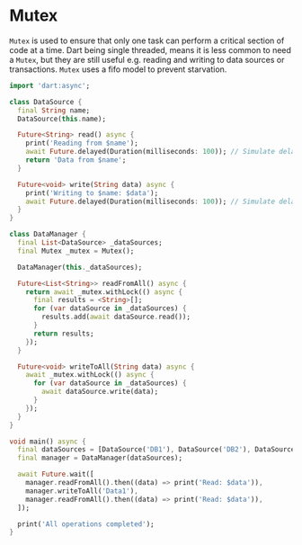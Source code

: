 # Mutex

`Mutex` is used to ensure that only one task can perform a critical section of code at a time.
Dart being single threaded, means it is less common to need a `Mutex`, but they are still useful e.g. reading and writing to data sources or transactions. `Mutex` uses a fifo model to prevent starvation.

```dart
import 'dart:async';

class DataSource {
  final String name;
  DataSource(this.name);

  Future<String> read() async {
    print('Reading from $name');
    await Future.delayed(Duration(milliseconds: 100)); // Simulate delay
    return 'Data from $name';
  }

  Future<void> write(String data) async {
    print('Writing to $name: $data');
    await Future.delayed(Duration(milliseconds: 100)); // Simulate delay
  }
}

class DataManager {
  final List<DataSource> _dataSources;
  final Mutex _mutex = Mutex();

  DataManager(this._dataSources);

  Future<List<String>> readFromAll() async {
    return await _mutex.withLock(() async {
      final results = <String>[];
      for (var dataSource in _dataSources) {
        results.add(await dataSource.read());
      }
      return results;
    });
  }

  Future<void> writeToAll(String data) async {
    await _mutex.withLock(() async {
      for (var dataSource in _dataSources) {
        await dataSource.write(data);
      }
    });
  }
}

void main() async {
  final dataSources = [DataSource('DB1'), DataSource('DB2'), DataSource('DB3')];
  final manager = DataManager(dataSources);

  await Future.wait([
    manager.readFromAll().then((data) => print('Read: $data')),
    manager.writeToAll('Data1'),
    manager.readFromAll().then((data) => print('Read: $data')),
  ]);

  print('All operations completed');
}
```

